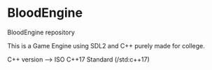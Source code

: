 # BloodEngine
BloodEngine repository

This is a Game Engine using SDL2 and C++ purely made for college.
 
C++ version --> ISO C++17 Standard (/std:c++17)
